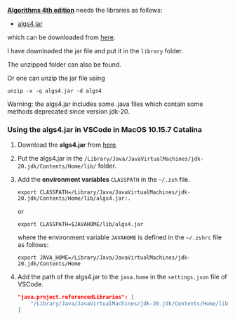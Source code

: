 **[Algorithms 4th edition](https://algs4.cs.princeton.edu/home/)** needs the libraries as follows:

- [algs4.jar](https://algs4.cs.princeton.edu/code/algs4.jar)

which can be downloaded from [here](https://algs4.cs.princeton.edu/code/).

I have downloaded the jar file and put it in the `library` folder.

The unzipped folder can also be found.

Or one can unzip the jar file using 

```shell
unzip -x -q algs4.jar -d algs4
```

Warning: the algs4.jar includes some .java files which contain some methods deprecated since version jdk-20.

### Using the algs4.jar in VSCode in MacOS 10.15.7 Catalina

1. Download the **algs4.jar** from [here](https://algs4.cs.princeton.edu/code/).

2. Put the algs4.jar in the `/Library/Java/JavaVirtualMachines/jdk-20.jdk/Contents/Home/lib/` folder.

3. Add the **environment variables** `CLASSPATH` in the `~/.zsh` file.

    ```shell
    export CLASSPATH=/Library/Java/JavaVirtualMachines/jdk-20.jdk/Contents/Home/lib/algs4.jar:.
    ```

    or 

    ```shell
    export CLASSPATH=$JAVAHOME/lib/algs4.jar
    ```

    where the environment variable `JAVAHOME` is defined in the `~/.zshrc` file as follows:

    ```shell
    export JAVA_HOME=/Library/Java/JavaVirtualMachines/jdk-20.jdk/Contents/Home
    ```

4. Add the path of the algs4.jar to the `java.home` in the `settings.json` file of VSCode.

    ```json
    "java.project.referencedLibraries": [
        "/Library/Java/JavaVirtualMachines/jdk-20.jdk/Contents/Home/lib/algs4.jar"
    ]
    ```